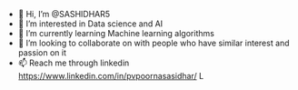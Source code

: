 - 👋 Hi, I’m @SASHIDHAR5
- 👀 I’m interested in Data science and AI
- 🌱 I’m currently learning Machine learning algorithms
- 💞️ I’m looking to collaborate on with people who have similar interest and passion on it
- 📫 Reach me through linkedin https://www.linkedin.com/in/pvpoornasasidhar/ L
<!---
SASHIDHAR5/SASHIDHAR5 is a ✨ special ✨ repository because its `README.md` (this file) appears on your GitHub profile.
You can click the Preview link to take a look at your changes.
--->
